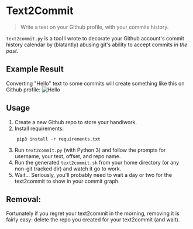 # Text2Commit
> Write a text on your Github profile, with your commits history.

`text2commit.py` is a tool I wrote to decorate your Github account's commit history calendar by (blatantly) abusing git's ability to accept commits _in the past_.

## Example Result
Converting "Hello" text to some commits will create something like this on Github profile:
![Hello](https://user-images.githubusercontent.com/7780269/57866862-4d6ac500-7815-11e9-9527-9784567e583f.png)

## Usage
1. Create a new Github repo to store your handiwork.
2. Install requirements:
```
	pip3 install -r requirements.txt
```
3. Run `text2commit.py` (with Python 3) and follow the prompts for username, your text, offset, and repo name.
4. Run the generated `text2commit.sh` from your home directory (or any non-git tracked dir) and watch it go to work.
5. Wait... Seriously, you'll probably need to wait a day or two for the text2commit to show in your commit graph.

## Removal:
Fortunately if you regret your text2commit in the morning, removing it is fairly easy: delete the repo you created for your text2commit (and wait).
